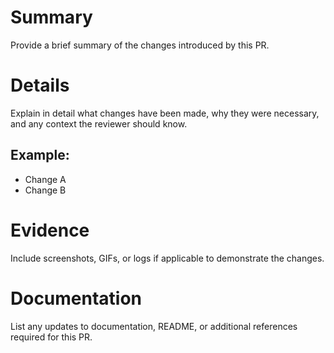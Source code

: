 # Summary
Provide a brief summary of the changes introduced by this PR.

# Details
Explain in detail what changes have been made, why they were necessary, and any context the reviewer should know.
## Example:
* Change A
* Change B

# Evidence
Include screenshots, GIFs, or logs if applicable to demonstrate the changes.

# Documentation
List any updates to documentation, README, or additional references required for this PR.
